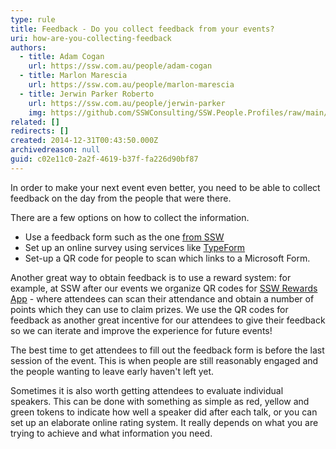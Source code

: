 ```yaml
---
type: rule
title: Feedback - Do you collect feedback from your events?
uri: how-are-you-collecting-feedback
authors:
  - title: Adam Cogan
    url: https://ssw.com.au/people/adam-cogan
  - title: Marlon Marescia
    url: https://ssw.com.au/people/marlon-marescia
  - title: Jerwin Parker Roberto
    url: https://ssw.com.au/people/jerwin-parker
    img: https://github.com/SSWConsulting/SSW.People.Profiles/raw/main/Jerwin-Parker/Images/Jerwin-Parker-Profile.jpg
related: []
redirects: []
created: 2014-12-31T00:43:50.000Z
archivedreason: null
guid: c02e11c0-2a2f-4619-b37f-fa226d90bf87
---
```


In order to make your next event even better, you need to be able to collect feedback on the day from the people that were there.

<!--endintro-->

There are a few options on how to collect the information.

* Use a feedback form such as the one [from SSW](https://www.ssw.com.au/ssw/standards/forms/SSWEvaluationSurvey.pdf)
* Set up an online survey using services like [TypeForm](https://www.typeform.com/)
* Set-up a QR code for people to scan which links to a Microsoft Form.

Another great way to obtain feedback is to use a reward system: for example, at SSW after our events we organize QR codes for [SSW Rewards App](https://www.ssw.com.au/ssw/Rewards) - where attendees can scan their attendance and obtain a number of points which they can use to claim prizes. We use the QR codes for feedback as another great incentive for our attendees to give their feedback so we can iterate and improve the experience for future events! 

The best time to get attendees to fill out the feedback form is before the last session of the event. This is when people are still reasonably engaged and the people wanting to leave early haven't left yet.

Sometimes it is also worth getting attendees to evaluate individual speakers. This can be done with something as simple as red, yellow and green tokens to indicate how well a speaker did after each talk, or you can set up an elaborate online rating system. It really depends on what you are trying to achieve and what information you need.
